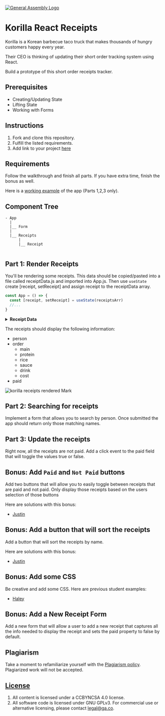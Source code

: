 [![General Assembly Logo](https://camo.githubusercontent.com/1a91b05b8f4d44b5bbfb83abac2b0996d8e26c92/687474703a2f2f692e696d6775722e636f6d2f6b6538555354712e706e67)](https://generalassemb.ly/education/web-development-immersive)

# Korilla React Receipts

Korilla is a Korean barbecue taco truck that makes thousands of hungry customers
happy every year.

Their CEO is thinking of updating their short order tracking system using React.

Build a prototype of this short order receipts tracker.

## Prerequisites

- Creating/Updating State
- Lifting State
- Working with Forms

## Instructions

1. Fork and clone this repository.
1. Fulfill the listed requirements.
1. Add link to your project [here](https://docs.google.com/spreadsheets/d/1_-0iMX4Lw3vjFQgFDi1bWmxZRG51UcaHabO37cWlx34/edit?usp=sharing)

## Requirements

Follow the walkthrough and finish all parts. If you have extra time, finish the
bonus as well.

Here is a [working example](https://98mru.csb.app/) of the app (Parts 1,2,3 only). 

## Component Tree

```
- App
  |
  |__ Form
  |
  |__ Receipts
      |
      |__ Receipt
  
```

## Part 1: Render Receipts

You'll be rendering some receipts. This data should be copied/pasted into a file called receiptData.js and imported into App.js. Then use `useState `create [receipt, setReceipt] and assign receipt to the receiptData array.


```js
const App = () => {
  const [receipt, setReceipt] = useState(receiptsArr)
  //...
}
```

<details>
    <summary><strong>Receipt Data</strong></summary>

```js
const receipts = [
   {
    id:1,
    person: "Karolin",
    order: {
      main: "Burrito",
      protein: "Organic Tofu",
      rice: "Purple Rice",
      sauce: "Green Crack",
      drink: "Korchata",
      cost: 22
    },
    paid: false
  },
   {
    id:2,
    person: "Jerrica",
    order: {
      main: "Rice Bowl",
      protein: "Ginger Soy Chix",
      rice: "Sticky Rice",
      sauce: "Korilla",
      drink: "Korchata",
      cost: 19
    },
    paid: false
  },
   {
    id:3,
    person: "Matt",
    order: {
      main: "Salad Bowl",
      protein: "Organic Tofu",
      rice: "none",
      sauce: "K'lla",
      drink: "Sparkling Blood Orange Soda",
      cost: 20
    },
    paid: false
  }
]
```
</details>


The receipts should display the following information:

- person
- order
  - main
  - protein
  - rice
  - sauce
  - drink
  - cost
- paid

![korilla receipts rendered Mark](https://i.imgur.com/pTgXZGO.png)

## Part 2: Searching for receipts

Implement a form that allows you to search by person. Once submitted the app should
return only those matching names. 

## Part 3: Update the receipts

Right now, all the receipts are not paid. Add a click event to the paid field that will toggle the values true or false. 

## Bonus: Add `Paid` and `Not Paid` buttons

Add two buttons that will allow you to easily toggle between receipts that are paid and not paid.  Only display those receipts based on the users selection of those buttons

Here are solutions with this bonus:
- [Justin](https://y9m9l.csb.app/)

## Bonus: Add a button that will sort the receipts

Add a button that will sort the receipts by name.  

Here are solutions with this bonus:
- [Justin](https://y9m9l.csb.app/)

## Bonus: Add some CSS

Be creative and add some CSS.  Here are previous student examples:

- [Haley](https://i56hg.csb.app/)

## Bonus: Add a New Receipt Form

Add a new form that will allow a user to add a new receipt that captures all the info needed to display the receipt and sets the paid property to false by default. 


## Plagiarism

Take a moment to refamiliarize yourself with the
[Plagiarism policy](https://git.generalassemb.ly/DC-WDI/Administrative/blob/master/plagiarism.md).
Plagiarized work will not be accepted.

## [License](LICENSE)

1.  All content is licensed under a CC­BY­NC­SA 4.0 license.
1.  All software code is licensed under GNU GPLv3. For commercial use or
    alternative licensing, please contact legal@ga.co.
